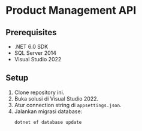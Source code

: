 # Product Management API

## Prerequisites
- .NET 6.0 SDK
- SQL Server 2014
- Visual Studio 2022

## Setup
1. Clone repository ini.
2. Buka solusi di Visual Studio 2022.
3. Atur connection string di `appsettings.json`.
4. Jalankan migrasi database:
   ```bash
   dotnet ef database update